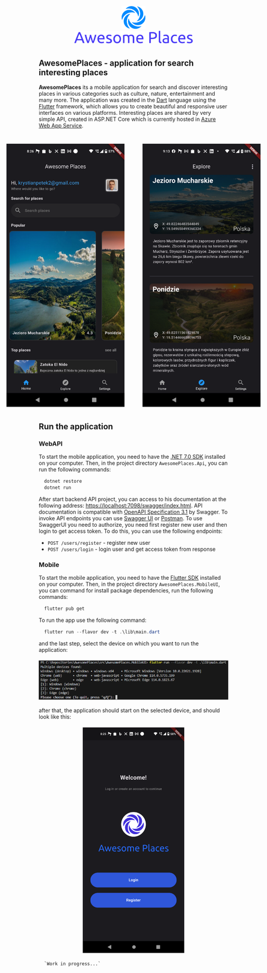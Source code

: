 <svg fill="none" viewBox="0 0 800 170" width="800" height="170" xmlns="http://www.w3.org/2000/svg">
 <foreignObject width="100%" height="100%">
  <div xmlns="http://www.w3.org/1999/xhtml">
   <style>
    .container {
     display:flex;
          justify-content: center;
          gap: 0.5rem;
          flex-direction: column;
          align-items: center;
    }
   </style>
   <div class="container">
  <img src="./assets/logo/brand_logo.svg" width="100"/>
  <img src="./assets/logo/brand_name.svg" width="500"/>
   </div>
  </div>
 </foreignObject>
</svg>

## AwesomePlaces - application for search  interesting places

**AwesomePlaces** its a mobile application for search and discover interesting places in various categories such as culture, nature, entertainment and many more. The application was created in the [Dart](https://dart.dev/) language using the [Flutter](https://flutter.dev/) framework, which allows you to create beautiful and responsive user interfaces on various platforms. Interesting places are shared by very simple API, created in ASP.NET Core which is currently hosted in [Azure Web App Service](https://azure.microsoft.com/en-us/products/app-service/web).

<div style="display:flex; justify-content: center; gap: 3rem; flex-direction: row; margin: 40px 0;">
<img src="./assets/screens/show-2.png" height="700" />
<img src="./assets/screens/show-1.png" height="700" />
</div>

## Run the application

### WebAPI

To start the mobile application, you need to have the [.NET 7.0 SDK](https://dotnet.microsoft.com/en-us/download/visual-studio-sdks) installed on your computer. Then, in the project directory `AwesomePlaces.Api`, you can run the following commands:

```powershell
  dotnet restore
  dotnet run
```

After start backend API project, you can access to his documentation at the following address: [https://localhost:7098/swagger/index.html](https://localhost:7098/swagger/index.html). API documentation is compatible with [OpenAPI Specification 3.1](https://swagger.io/specification/) by Swagger. To invoke API endpoints you can use [Swagger UI](https://swagger.io/tools/swagger-ui/) or [Postman](https://www.postman.com/). To use SwaggerUI you need to authorize, you need first register new user and then login to get access token. To do this, you can use the following endpoints:

- `POST /users/register` - register new user
- `POST /users/login` - login user and get access token from response

### Mobile

To start the mobile application, you need to have the [Flutter SDK](https://flutter.dev/docs/get-started/install) installed on your computer. Then, in the project directory `AwesomePlaces.MobileUI`, you can command for install package dependencies, run the following commands:

```powershell
  flutter pub get
`````

To run the app use the following command:

```powershell
  flutter run --flavor dev -t .\lib\main.dart
```

and the last step, select the device on which you want to run the application:

<div style="display:flex; justify-content: center; gap: 3rem; flex-direction: row; margin: 20px 0;">
  <img src="./assets/screens/flutter-run.png" />
</div>

after that, the application should start on the selected device, and should look like this:

<div style="display:flex; justify-content: center; gap: 3rem; flex-direction: row;  margin: 20px 0;">
  <img src="./assets/screens/1.png" height="600" />
</div>

      `Work in progress...`
